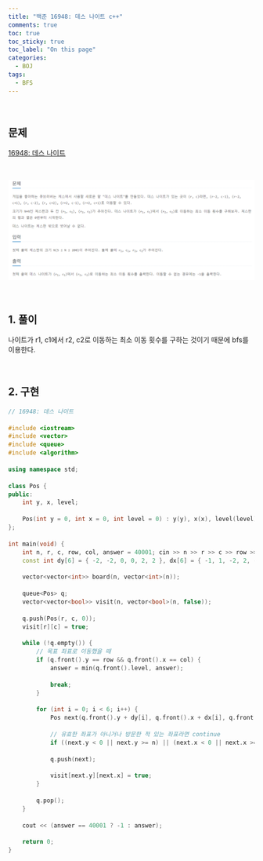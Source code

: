 ```yaml
---
title: "백준 16948: 데스 나이트 c++"
comments: true
toc: true
toc_sticky: true
toc_label: "On this page"
categories:
  - BOJ
tags:
  - BFS
---
```


<br>

## 문제
[16948: 데스 나이트](https://www.acmicpc.net/problem/16948)

<br>

![](https://github.com/ljh37694/ljh37694.github.io/blob/main/_captures/Baekjoon16948.PNG?raw=true)

<br>

## **1. 풀이**   
나이트가 r1, c1에서 r2, c2로 이동하는 최소 이동 횟수를 구하는 것이기 때문에 bfs를 이용한다.   

<br>

## **2. 구현**   


``` c++
// 16948: 데스 나이트

#include <iostream>
#include <vector>
#include <queue>
#include <algorithm>

using namespace std;

class Pos {
public:
	int y, x, level;

	Pos(int y = 0, int x = 0, int level = 0) : y(y), x(x), level(level) {}
};

int main(void) {
	int n, r, c, row, col, answer = 40001; cin >> n >> r >> c >> row >> col;
	const int dy[6] = { -2, -2, 0, 0, 2, 2 }, dx[6] = { -1, 1, -2, 2, -1, 1 };

	vector<vector<int>> board(n, vector<int>(n));

	queue<Pos> q;
	vector<vector<bool>> visit(n, vector<bool>(n, false));

	q.push(Pos(r, c, 0));
	visit[r][c] = true;

	while (!q.empty()) {
        // 목표 좌표로 이동했을 때
		if (q.front().y == row && q.front().x == col) {
			answer = min(q.front().level, answer);

			break;
		}

		for (int i = 0; i < 6; i++) {
			Pos next(q.front().y + dy[i], q.front().x + dx[i], q.front().level + 1);

            // 유효한 좌표가 아니거나 방문한 적 있는 좌표라면 continue
			if ((next.y < 0 || next.y >= n) || (next.x < 0 || next.x >= n) || visit[next.y][next.x]) continue;

			q.push(next);

			visit[next.y][next.x] = true;
		}

		q.pop();
	}

	cout << (answer == 40001 ? -1 : answer);

	return 0;
}
```